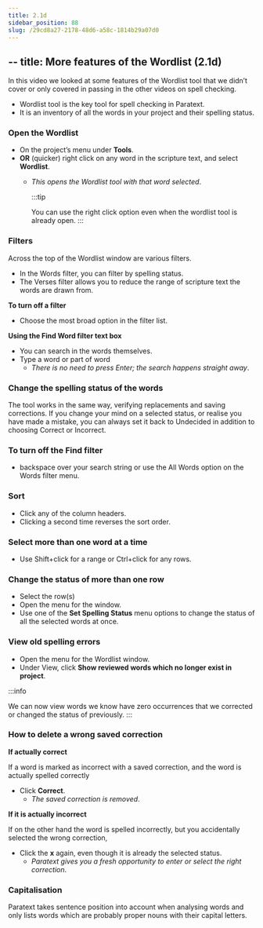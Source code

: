 ```yaml
---
title: 2.1d
sidebar_position: 88
slug: /29cd8a27-2178-48d6-a58c-1814b29a07d0
---
```




## -- title: More features of the Wordlist (2.1d)


In this video we looked at some features of the Wordlist tool that we didn’t cover or only covered in passing in the other videos on spell checking.

- Wordlist tool is the key tool for spell checking in Paratext.
- It is an inventory of all the words in your project and their spelling status.

### Open the Wordlist

- On the project’s menu under **Tools**.
- **OR** (quicker) right click on any word in the scripture text, and select **Wordlist**.
	- _This opens the Wordlist tool with that word selected_.

		:::tip


		You can use the right click option even when the wordlist tool is already open. :::


### Filters


Across the top of the Wordlist window are various filters.

- In the Words filter, you can filter by spelling status.
- The Verses filter allows you to reduce the range of scripture text the words are drawn from.

**To turn off a filter**

- Choose the most broad option in the filter list.

**Using the Find Word filter text box**

- You can search in the words themselves.
- Type a word or part of word
	- _There is no need to press Enter; the search happens straight away_.

### Change the spelling status of the words


The tool works in the same way, verifying replacements and saving corrections. If you change your mind on a selected status, or realise you have made a mistake, you can always set it back to Undecided in addition to choosing Correct or Incorrect.


### To turn off the Find filter

- backspace over your search string or use the All Words option on the Words filter menu.

### Sort

- Click any of the column headers.
- Clicking a second time reverses the sort order.

### Select more than one word at a time

- Use Shift+click for a range or Ctrl+click for any rows.

### Change the status of more than one row

- Select the row(s)
- Open the menu for the window.
- Use one of the **Set Spelling Status** menu options to change the status of all the selected words at once.

### View old spelling errors

- Open the menu for the Wordlist window.
- Under View, click **Show reviewed words which no longer exist in project**.

:::info


We can now view words we know have zero occurrences that we corrected or changed the status of previously. :::


### How to delete a wrong saved correction


**If actually correct**


If a word is marked as incorrect with a saved correction, and the word is actually spelled correctly

- Click **Correct**.
	- _The saved correction is removed_.

**If it is actually incorrect**


If on the other hand the word is spelled incorrectly, but you accidentally selected the wrong correction,

- Click the **x** again, even though it is already the selected status.
	- _Paratext gives you a fresh opportunity to enter or select the right correction_.

### Capitalisation


Paratext takes sentence position into account when analysing words and only lists words which are probably proper nouns with their capital letters.

